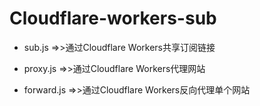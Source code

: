 # Cloudflare-workers-sub

- sub.js =>>通过Cloudflare Workers共享订阅链接<br>

- proxy.js =>>通过Cloudflare Workers代理网站<br>

- forward.js =>>通过Cloudflare Workers反向代理单个网站<br>
